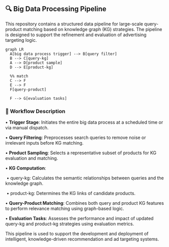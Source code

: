 ## **🔍** Big Data Processing Pipeline

This repository contains a structured data pipeline for large-scale query-product matching based on knowledge graph (KG) strategies. The pipeline is designed to support the refinement and evaluation of advertising targeting logic.

```mermaid
graph LR
  A[big data process trigger] --> B[query filter]
  B --> C[query-kg]
  A --> D[product sample]
  D --> E[product-kg]
  
  %% match
  C --> F
  E --> F
  F[query-product]
  
  F --> G[evaluation tasks]
```

### 📘 **Workflow Description**

•	**Trigger Stage**: Initiates the entire big data process at a scheduled time or via manual dispatch.

•	**Query Filtering**: Preprocesses search queries to remove noise or irrelevant inputs before KG matching.

•	**Product Sampling**: Selects a representative subset of products for KG evaluation and matching.

•	**KG Computation**:

​	•	query-kg: Calculates the semantic relationships between queries and the knowledge graph.

​	•	product-kg: Determines the KG links of candidate products.

•	**Query-Product Matching**: Combines both query and product KG features to perform relevance matching using graph-based logic.

•	**Evaluation Tasks**: Assesses the performance and impact of updated query-kg and product-kg strategies using evaluation metrics.



This pipeline is used to support the development and deployment of intelligent, knowledge-driven recommendation and ad targeting systems.